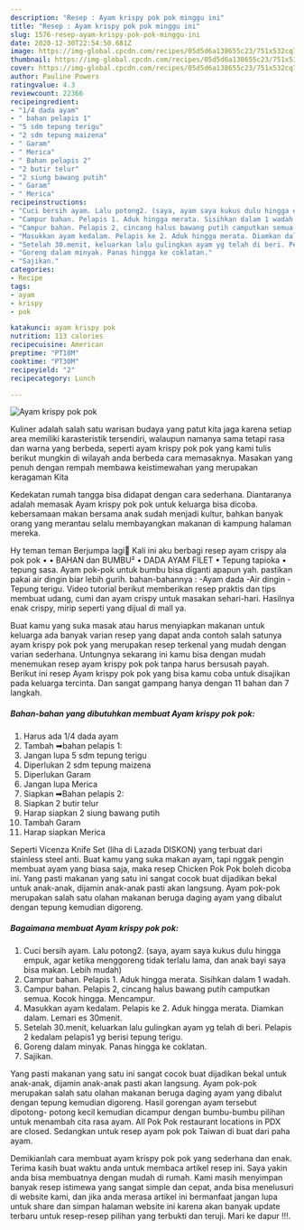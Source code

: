 ```yaml
---
description: "Resep : Ayam krispy pok pok minggu ini"
title: "Resep : Ayam krispy pok pok minggu ini"
slug: 1576-resep-ayam-krispy-pok-pok-minggu-ini
date: 2020-12-30T22:54:50.681Z
image: https://img-global.cpcdn.com/recipes/05d5d6a138655c23/751x532cq70/ayam-krispy-pok-pok-foto-resep-utama.jpg
thumbnail: https://img-global.cpcdn.com/recipes/05d5d6a138655c23/751x532cq70/ayam-krispy-pok-pok-foto-resep-utama.jpg
cover: https://img-global.cpcdn.com/recipes/05d5d6a138655c23/751x532cq70/ayam-krispy-pok-pok-foto-resep-utama.jpg
author: Pauline Powers
ratingvalue: 4.3
reviewcount: 22366
recipeingredient:
- "1/4 dada ayam"
- " bahan pelapis 1"
- "5 sdm tepung terigu"
- "2 sdm tepung maizena"
- " Garam"
- " Merica"
- " Bahan pelapis 2"
- "2 butir telur"
- "2 siung bawang putih"
- " Garam"
- " Merica"
recipeinstructions:
- "Cuci bersih ayam. Lalu potong2. (saya, ayam saya kukus dulu hingga empuk, agar ketika menggoreng tidak terlalu lama, dan anak bayi saya bisa makan. Lebih mudah)"
- "Campur bahan. Pelapis 1. Aduk hingga merata. Sisihkan dalam 1 wadah."
- "Campur bahan. Pelapis 2, cincang halus bawang putih camputkan semua. Kocok hingga. Mencampur."
- "Masukkan ayam kedalam. Pelapis ke 2. Aduk hingga merata. Diamkan dalam. Lemari es 30menit."
- "Setelah 30.menit, keluarkan lalu gulingkan ayam yg telah di beri. Pelapis 2 kedalam pelapis1 yg berisi tepung terigu."
- "Goreng dalam minyak. Panas hingga ke coklatan."
- "Sajikan."
categories:
- Recipe
tags:
- ayam
- krispy
- pok

katakunci: ayam krispy pok 
nutrition: 113 calories
recipecuisine: American
preptime: "PT18M"
cooktime: "PT30M"
recipeyield: "2"
recipecategory: Lunch

---
```



![Ayam krispy pok pok](https://img-global.cpcdn.com/recipes/05d5d6a138655c23/751x532cq70/ayam-krispy-pok-pok-foto-resep-utama.jpg)

Kuliner adalah salah satu warisan budaya yang patut kita jaga karena setiap area memiliki karasteristik tersendiri, walaupun namanya sama tetapi rasa dan warna yang berbeda, seperti ayam krispy pok pok yang kami tulis berikut mungkin di wilayah anda berbeda cara memasaknya. Masakan yang penuh dengan rempah membawa keistimewahan yang merupakan keragaman Kita

Kedekatan rumah tangga bisa didapat dengan cara sederhana. Diantaranya adalah memasak Ayam krispy pok pok untuk keluarga bisa dicoba. kebersamaan makan bersama anak sudah menjadi kultur, bahkan banyak orang yang merantau selalu membayangkan makanan di kampung halaman mereka.

Hy teman teman Berjumpa lagi🤗 Kali ini aku berbagi resep ayam crispy ala pok pok • • BAHAN dan BUMBU² • DADA AYAM FILET • Tepung tapioka • tepung sasa. Ayam pok-pok untuk bumbu bisa diganti apapun yah. pastikan pakai air dingin biar lebih gurih. bahan-bahannya : -Ayam dada -Air dingin -Tepung terigu. Video tutorial berikut memberikan resep praktis dan tips membuat udang, cumi dan ayam crispy untuk masakan sehari-hari. Hasilnya enak crispy, mirip seperti yang dijual di mall ya.

Buat kamu yang suka masak atau harus menyiapkan makanan untuk keluarga ada banyak varian resep yang dapat anda contoh salah satunya ayam krispy pok pok yang merupakan resep terkenal yang mudah dengan varian sederhana. Untungnya sekarang ini kamu bisa dengan mudah menemukan resep ayam krispy pok pok tanpa harus bersusah payah.
Berikut ini resep Ayam krispy pok pok yang bisa kamu coba untuk disajikan pada keluarga tercinta. Dan sangat gampang hanya dengan 11 bahan dan 7 langkah.


<!--inarticleads1-->

##### Bahan-bahan yang dibutuhkan membuat Ayam krispy pok pok:

1. Harus ada 1/4 dada ayam
1. Tambah  ➡bahan pelapis 1:
1. Jangan lupa 5 sdm tepung terigu
1. Diperlukan 2 sdm tepung maizena
1. Diperlukan  Garam
1. Jangan lupa  Merica
1. Siapkan  ➡Bahan pelapis 2:
1. Siapkan 2 butir telur
1. Harap siapkan 2 siung bawang putih
1. Tambah  Garam
1. Harap siapkan  Merica


Seperti Vicenza Knife Set (liha di Lazada DISKON) yang terbuat dari stainless steel anti. Buat kamu yang suka makan ayam, tapi nggak pengin membuat ayam yang biasa saja, maka resep Chicken Pok Pok boleh dicoba ini. Yang pasti makanan yang satu ini sangat cocok buat dijadikan bekal untuk anak-anak, dijamin anak-anak pasti akan langsung. Ayam pok-pok merupakan salah satu olahan makanan beruga daging ayam yang dibalut dengan tepung kemudian digoreng. 

<!--inarticleads2-->

##### Bagaimana membuat  Ayam krispy pok pok:

1. Cuci bersih ayam. Lalu potong2. (saya, ayam saya kukus dulu hingga empuk, agar ketika menggoreng tidak terlalu lama, dan anak bayi saya bisa makan. Lebih mudah)
1. Campur bahan. Pelapis 1. Aduk hingga merata. Sisihkan dalam 1 wadah.
1. Campur bahan. Pelapis 2, cincang halus bawang putih camputkan semua. Kocok hingga. Mencampur.
1. Masukkan ayam kedalam. Pelapis ke 2. Aduk hingga merata. Diamkan dalam. Lemari es 30menit.
1. Setelah 30.menit, keluarkan lalu gulingkan ayam yg telah di beri. Pelapis 2 kedalam pelapis1 yg berisi tepung terigu.
1. Goreng dalam minyak. Panas hingga ke coklatan.
1. Sajikan.


Yang pasti makanan yang satu ini sangat cocok buat dijadikan bekal untuk anak-anak, dijamin anak-anak pasti akan langsung. Ayam pok-pok merupakan salah satu olahan makanan beruga daging ayam yang dibalut dengan tepung kemudian digoreng. Hasil gorengan ayam tersebut dipotong- potong kecil kemudian dicampur dengan bumbu-bumbu pilihan untuk menambah cita rasa ayam. All Pok Pok restaurant locations in PDX are closed. Sedangkan untuk resep ayam pok pok Taiwan di buat dari paha ayam. 

Demikianlah cara membuat ayam krispy pok pok yang sederhana dan enak. Terima kasih buat waktu anda untuk membaca artikel resep ini. Saya yakin anda bisa membuatnya dengan mudah di rumah. Kami masih menyimpan banyak resep istimewa yang sangat simple dan cepat, anda bisa menelusuri di website kami, dan jika anda merasa artikel ini bermanfaat jangan lupa untuk share dan simpan halaman website ini karena akan banyak update terbaru untuk resep-resep pilihan yang terbukti dan teruji. Mari ke dapur !!!. 
